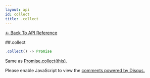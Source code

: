 ```yaml
---
layout: api
id: collect
title: .collect
---
```



[← Back To API Reference](/docs/api-reference.html)
<div class="api-code-section"><markdown>
##.collect

```js
.collect() -> Promise
```

Same as [Promise.collect(this)](.).
</markdown></div>

<div id="disqus_thread"></div>
<script type="text/javascript">
    var disqus_title = ".collect";
    var disqus_shortname = "bluebirdjs";
    var disqus_identifier = "disqus-id-collect";
    
    (function() {
        var dsq = document.createElement("script"); dsq.type = "text/javascript"; dsq.async = true;
        dsq.src = "//" + disqus_shortname + ".disqus.com/embed.js";
        (document.getElementsByTagName("head")[0] || document.getElementsByTagName("body")[0]).appendChild(dsq);
    })();
</script>
<noscript>Please enable JavaScript to view the <a href="https://disqus.com/?ref_noscript" rel="nofollow">comments powered by Disqus.</a></noscript>


